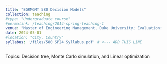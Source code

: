 ```yaml
---
title: "EGRMGMT 580 Decision Models"
collection: teaching
#type: "Undergraduate course"
#permalink: /teaching/2014-spring-teaching-1
venue: "Master of Engineering Management, Duke University; Evaluation: 4.67/5"
date: 2024-05-01
#location: "City, Country"
syllabus: '/files/580 SP24 Syllabus.pdf' # <--- ADD THIS LINE
---
```


Topics: Decision tree, Monte Carlo simulation, and Linear optimization


